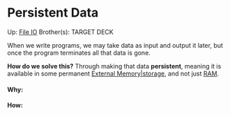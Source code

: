 # Persistent Data

Up: [File IO](file_io)
Brother(s):
TARGET DECK

When we write programs, we may take data as input and output it later, but once the program terminates all that data is gone.

**How do we solve this?** Through making that data **persistent**, meaning it is available in some permanent [External Memory|storage](external_memory|storage), and not just [RAM](ram).







































#### Why:
#### How:









